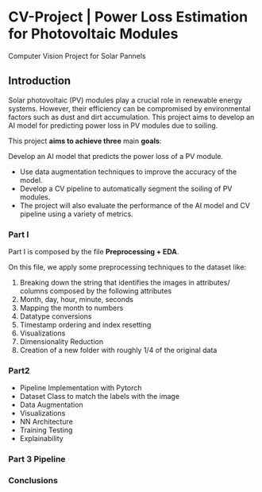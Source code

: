 # CV-Project | Power Loss Estimation for Photovoltaic Modules

Computer Vision Project for Solar Pannels

## Introduction

 Solar photovoltaic (PV) modules play a crucial role in renewable energy systems. However, their efficiency can be compromised by environmental factors such as dust and dirt accumulation. This project aims to develop an AI model for predicting power loss in PV modules due to soiling.

This project **aims to achieve three** main **goals**:

Develop an AI model that predicts the power loss of a PV module.
 - Use data augmentation techniques to improve the accuracy of the model.
 - Develop a CV pipeline to automatically segment the soiling of PV modules.
 - The project will also evaluate the performance of the AI model and CV pipeline using a variety of metrics.

### Part I

Part I is composed by the file **Preprocessing + EDA**.

On this file, we apply some preprocessing techniques to the dataset like:
1) Breaking down the string that identifies the images in attributes/ columns composed by the following attributes
2) Month, day, hour, minute, seconds 
3) Mapping the month to numbers 
4) Datatype conversions 
5) Timestamp ordering and index resetting 
6) Visualizations 
7) Dimensionality Reduction 
8) Creation of a new folder with roughly 1/4 of the original data


### Part2

 - Pipeline Implementation with Pytorch
 - Dataset Class to match the labels with the image
 - Data Augmentation 
 - Visualizations
 - NN Architecture
 - Training Testing
 - Explainability

### Part 3 Pipeline


### Conclusions